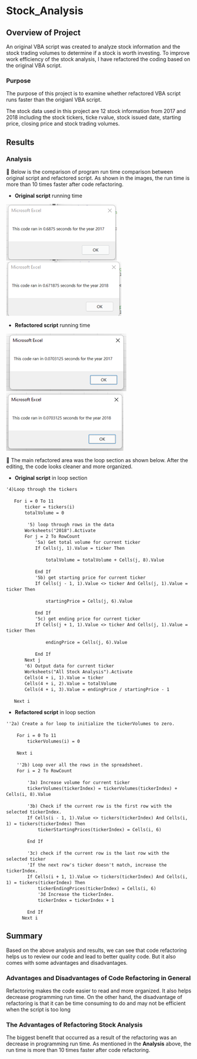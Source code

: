 # Stock_Analysis

## Overview of Project
An original VBA script was created to analyze stock information and the stock trading volumes to determine if a stock is worth investing. To improve work efficiency of the stock analysis, I have refactored the coding based on the original VBA script. 

### Purpose
The purpose of this project is to examine whether refactored VBA script runs faster than the origianl VBA script.

The stock data used in this project are 12 stock information from 2017 and 2018 including the stock tickers, ticke rvalue, stock issued date, starting price, closing price and stock trading volumes. 

## Results

### Analysis
:star2: Below is the comparison of program run time comparison between original script and refactored script. 
As shown in the images, the run time is more than 10 times faster after code refactoring. 

 - **Original script** running time 

 ![](Resources/Original_scirpt_2017.png)
 ![](Resources/Original_scirpt_2018.png)
 
 - **Refactored script** running time 
 
 ![](Resources/VBA_Challenge_2017.png)
 ![](Resources/VBA_Challenge_2018.png)

:star2: The main refactored area was the loop section as shown below. After the editing, the code looks cleaner and more organized.

- **Original script** in loop section
```
'4)Loop through the tickers

   For i = 0 To 11
       ticker = tickers(i)
       totalVolume = 0
       
        '5) loop through rows in the data
       Worksheets("2018").Activate
       For j = 2 To RowCount
           '5a) Get total volume for current ticker
           If Cells(j, 1).Value = ticker Then

               totalVolume = totalVolume + Cells(j, 8).Value

           End If
           '5b) get starting price for current ticker
           If Cells(j - 1, 1).Value <> ticker And Cells(j, 1).Value = ticker Then

               startingPrice = Cells(j, 6).Value

           End If
           '5c) get ending price for current ticker
           If Cells(j + 1, 1).Value <> ticker And Cells(j, 1).Value = ticker Then

               endingPrice = Cells(j, 6).Value

           End If
       Next j
       '6) Output data for current ticker
       Worksheets("All Stock Analysis").Activate
       Cells(4 + i, 1).Value = ticker
       Cells(4 + i, 2).Value = totalVolume
       Cells(4 + i, 3).Value = endingPrice / startingPrice - 1

   Next i
```
- **Refactored script** in loop section
```
''2a) Create a for loop to initialize the tickerVolumes to zero.
    
    For i = 0 To 11
        tickerVolumes(i) = 0
        
    Next i
        
    ''2b) Loop over all the rows in the spreadsheet.
    For i = 2 To RowCount
    
        '3a) Increase volume for current ticker
        tickerVolumes(tickerIndex) = tickerVolumes(tickerIndex) + Cells(i, 8).Value
        
        '3b) Check if the current row is the first row with the selected tickerIndex.
        If Cells(i - 1, 1).Value <> tickers(tickerIndex) And Cells(i, 1) = tickers(tickerIndex) Then
            tickerStartingPrices(tickerIndex) = Cells(i, 6)
            
        End If
        
        '3c) check if the current row is the last row with the selected ticker
        'If the next row's ticker doesn't match, increase the tickerIndex.
        If Cells(i + 1, 1).Value <> tickers(tickerIndex) And Cells(i, 1) = tickers(tickerIndex) Then
            tickerEndingPrices(tickerIndex) = Cells(i, 6)
            '3d Increase the tickerIndex.
            tickerIndex = tickerIndex + 1
                
        End If
      Next i 
```
## Summary
Based on the above analysis and results, we can see that code refactoring helps us to review our code and lead to better quality code. But it also comes with some advantages and disadvantages. 
### Advantages and Disadvantages of Code Refactoring in General
Refactoring makes the code easier to read and more organized. It also helps decrease programming run time. On the other hand, the disadvantage of refactoring is that it can be time consuming to do and may not be efficient when the script is too long
### The Advantages of Refactoring Stock Analysis
The biggest benefit that occurred as a result of the refactoring was an decrease in programming run time. As mentioned in the **Analysis** above, the run time is more than 10 times faster after code refactoring.
